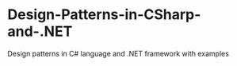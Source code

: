 # Design-Patterns-in-CSharp-and-.NET
Design patterns in C# language and .NET framework with examples
